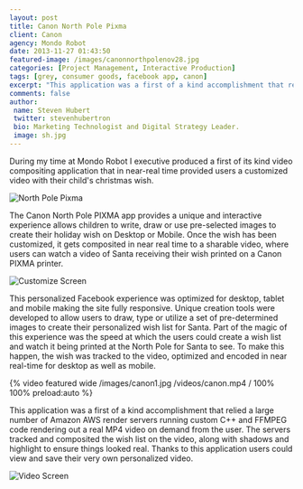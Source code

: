 ```yaml
---
layout: post
title: Canon North Pole Pixma
client: Canon
agency: Mondo Robot
date: 2013-11-27 01:43:50
featured-image: /images/canonnorthpolenov28.jpg
categories: [Project Management, Interactive Production]
tags: [grey, consumer goods, facebook app, canon]
excerpt: "This application was a first of a kind accomplishment that relied a large number of Amazon AWS render servers running custom C++ and FFMPEG code rendering out a real MP4 video on demand from the user."
comments: false
author: 
 name: Steven Hubert
 twitter: stevenhubertron
 bio: Marketing Technologist and Digital Strategy Leader.
 image: sh.jpg
---
```


During my time at Mondo Robot I executive produced a first of its kind video compositing application that in near-real time provided users a customized video with their child's christmas wish.


![North Pole Pixma](/images/North-Pole-PIXMA-Image-Snow-Globe-Event.jpg)


The Canon North Pole PIXMA app provides a unique and interactive experience allows children to write, draw or use pre-selected images to create their holiday wish on Desktop or Mobile. Once the wish has been customized, it gets composited in near real time to a sharable video, where users can watch a video of Santa receiving their wish printed on a Canon PIXMA printer.

![Customize Screen](/images/PismaWishList.png)

This personalized Facebook experience was optimized for desktop, tablet and mobile making the site fully responsive. Unique creation tools were developed to allow users to draw, type or utilize a set of pre-determined images to create their personalized wish list for Santa. Part of the magic of this experience was the speed at which the users could create a wish list and watch it being printed at the North Pole for Santa to see. To make this happen, the wish was tracked to the video, optimized and encoded in near real-time for desktop as well as mobile.

{% video featured wide /images/canon1.jpg /videos/canon.mp4 / 100% 100% preload:auto %}


This application was a first of a kind accomplishment that relied a large number of Amazon AWS render servers running custom C++ and FFMPEG code rendering out a real MP4 video on demand from the user. The servers tracked and composited the wish list on the video, along with shadows and highlight to ensure things looked real. Thanks to this application users could view and save their very own personalized video.


![Video Screen](/images/Canon_04.jpg)
